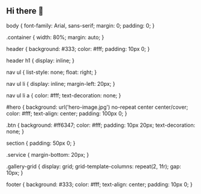 ## Hi there 👋
body {
    font-family: Arial, sans-serif;
    margin: 0;
    padding: 0;
}

.container {
    width: 80%;
    margin: auto;
}

header {
    background: #333;
    color: #fff;
    padding: 10px 0;
}

header h1 {
    display: inline;
}

nav ul {
    list-style: none;
    float: right;
}

nav ul li {
    display: inline;
    margin-left: 20px;
}

nav ul li a {
    color: #fff;
    text-decoration: none;
}

#hero {
    background: url('hero-image.jpg') no-repeat center center/cover;
    color: #fff;
    text-align: center;
    padding: 100px 0;
}

.btn {
    background: #ff6347;
    color: #fff;
    padding: 10px 20px;
    text-decoration: none;
}

section {
    padding: 50px 0;
}

.service {
    margin-bottom: 20px;
}

.gallery-grid {
    display: grid;
    grid-template-columns: repeat(2, 1fr);
    gap: 10px;
}

footer {
    background: #333;
    color: #fff;
    text-align: center;
    padding: 10px 0;
}
<!--
**DWELL-PV/DWELL-PV** is a ✨ _special_ ✨ repository because its `README.md` (this file) appears on your GitHub profile.

Here are some ideas to get you started:

- 🔭 I’m currently working on ...
- 🌱 I’m currently learning ...
- 👯 I’m looking to collaborate on ...
- 🤔 I’m looking for help with ...
- 💬 Ask me about ...
- 📫 How to reach me: ...
- 😄 Pronouns: ...
- ⚡ Fun fact: ...
-->
